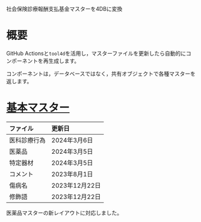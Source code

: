社会保険診療報酬支払基金マスターを4DBに変換

# 概要

GitHub Actionsと`tool4d`を活用し，マスターファイルを更新したら自動的にコンポーネントを再生成します。

コンポーネントは，データベースではなく，共有オブジェクトで各種マスターを返します。

# [基本マスター](https://www.ssk.or.jp/seikyushiharai/tensuhyo/kihonmasta/index.html)

|ファイル|更新日|
|:-|:-|
|医科診療行為|2024年3月6日|
|医薬品|2024年3月5日|
|特定器材|2024年3月5日|
|コメント|2023年8月1日|
|傷病名|2023年12月22日|
|修飾語|2023年12月22日|

医薬品マスターの新レイアウトに対応しました。
